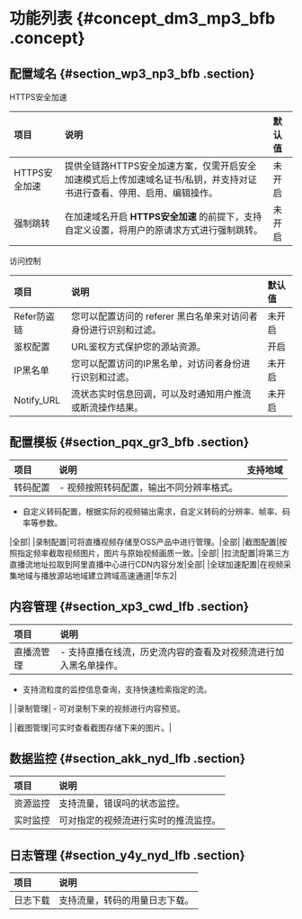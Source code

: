 # 功能列表 {#concept_dm3_mp3_bfb .concept}

## 配置域名 {#section_wp3_np3_bfb .section}

HTTPS安全加速

|项目|说明|默认值|
|:-|:-|:--|
|HTTPS安全加速|提供全链路HTTPS安全加速方案，仅需开启安全加速模式后上传加速域名证书/私钥，并支持对证书进行查看、停用、启用、编辑操作。|未开启|
|强制跳转|在加速域名开启 **HTTPS安全加速** 的前提下，支持自定义设置，将用户的原请求方式进行强制跳转。|未开启|

访问控制

|项目|说明|默认值|
|:-|:-|:--|
|Refer防盗链|您可以配置访问的 referer 黑白名单来对访问者身份进行识别和过滤。|未开启|
|鉴权配置|URL鉴权方式保护您的源站资源。|开启|
|IP黑名单|您可以配置访问的IP黑名单，对访问者身份进行识别和过滤。|未开启|
|Notify\_URL|流状态实时信息回调，可以及时通知用户推流或断流操作结果。|未开启|

## 配置模板 {#section_pqx_gr3_bfb .section}

|项目|说明|支持地域|
|:-|:-|:---|
|转码配置| -   视频按照转码配置，输出不同分辨率格式。
-   自定义转码配置，根据实际的视频输出需求，自定义转码的分辨率、帧率、码率等参数。

 |全部|
|录制配置|可将直播视频存储至OSS产品中进行管理。|全部|
|截图配置|按照指定频率截取视频图片，图片与原始视频画质一致。|全部|
|拉流配置|将第三方直播流地址拉取到阿里直播中心进行CDN内容分发|全部|
|全球加速配置|在视频采集地域与播放源站地域建立跨域高速通道|华东2|

## 内容管理 {#section_xp3_cwd_lfb .section}

|项目|说明|
|:-|:-|
|直播流管理| -   支持直播在线流，历史流内容的查看及对视频流进行加入黑名单操作。
-   支持流粒度的监控信息查询，支持快速检索指定的流。

 |
|录制管理| -   可对录制下来的视频进行内容预览。

 |
|截图管理|可实时查看截图存储下来的图片。|

## 数据监控 {#section_akk_nyd_lfb .section}

|项目|说明|
|:-|:-|
|资源监控|支持流量，错误吗的状态监控。|
|实时监控|可对指定的视频流进行实时的推流监控。|

## 日志管理 {#section_y4y_nyd_lfb .section}

|项目|说明|
|:-|:-|
|日志下载|支持流量，转码的用量日志下载。|

